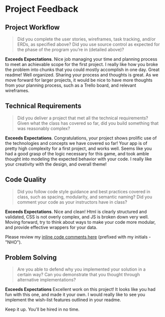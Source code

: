 # Project Feedback

## Project Workflow

>Did you complete the user stories, wireframes, task tracking, and/or ERDs, as specified above? Did you use source control as expected for the phase of the program you’re in (detailed above)?

**Exceeds Expectations**. Nice job managing your time and planning process to meet an achievable scope for the first project. I really like how you broke the problem into chunks that you could mostly accomplish in one day. Great readme! Well organized. Sharing your process and thoughts is great. As we move forward for larger projects, it would be nice to have more thoughts from your planning process, such as a Trello board, and relevant wireframes.

## Technical Requirements

>Did you deliver a project that met all the technical requirements? Given what the class has covered so far, did you build something that was reasonably complex?

**Exceeds Expectations**. Congratulations, your project shows prolific use of the technologies and concepts we have covered so far! Your app is of pretty high complexity for a first project, and works well. Seems like you had a good grasp of the logic necessary for this game, and took amble thought into modeling the expected behavior with your code. I really like your creativity with the design, and overall theme!

## Code Quality

>Did you follow code style guidance and best practices covered in class, such as spacing, modularity, and semantic naming? Did you comment your code as your instructors have in class?

**Exceeds Expectations**. Nice and clean! Html is clearly structured and validated, CSS is not overly complex, and JS is broken down very well. Moving forward, try to think about ways to make your code more modular, and provide effective wrappers for your data.

 Please review my [inline code comments here](https://github.com/pzhang87/wdi-project1/compare/master...nolds9:feedback) (prefixed with my initials - "NHO").


## Problem Solving

>Are you able to defend why you implemented your solution in a certain way? Can you demonstrate that you thought through alternative implementations?

**Exceeds Expectations** Excellent work on this project! It looks like you had fun with this one, and made it your own. I would really like to see you implement the wish-list features outlined in your readme.

Keep it up. You'll be hired in no time.
